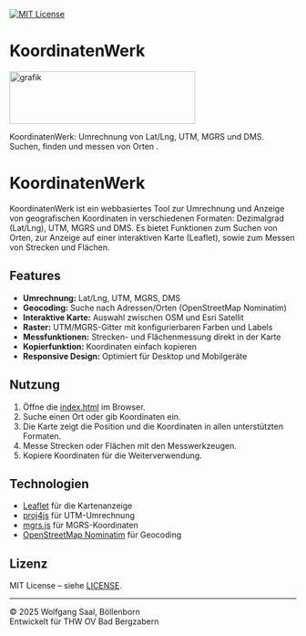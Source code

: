 [![MIT License](https://img.shields.io/badge/License-MIT-green.svg)](https://choosealicense.com/licenses/mit/)

# KoordinatenWerk

<img width="326" height="92" alt="grafik" src="https://github.com/user-attachments/assets/998caf9f-866d-46e6-840b-5f82a85b84b4" />


KoordinatenWerk: Umrechnung von Lat/Lng, UTM, MGRS und DMS. Suchen, finden und messen von Orten .

# KoordinatenWerk

KoordinatenWerk ist ein webbasiertes Tool zur Umrechnung und Anzeige von geografischen Koordinaten in verschiedenen Formaten: Dezimalgrad (Lat/Lng), UTM, MGRS und DMS. Es bietet Funktionen zum Suchen von Orten, zur Anzeige auf einer interaktiven Karte (Leaflet), sowie zum Messen von Strecken und Flächen.

## Features

- **Umrechnung:** Lat/Lng, UTM, MGRS, DMS
- **Geocoding:** Suche nach Adressen/Orten (OpenStreetMap Nominatim)
- **Interaktive Karte:** Auswahl zwischen OSM und Esri Satellit
- **Raster:** UTM/MGRS-Gitter mit konfigurierbaren Farben und Labels
- **Messfunktionen:** Strecken- und Flächenmessung direkt in der Karte
- **Kopierfunktion:** Koordinaten einfach kopieren
- **Responsive Design:** Optimiert für Desktop und Mobilgeräte

## Nutzung

1. Öffne die [index.html](index.html) im Browser.
2. Suche einen Ort oder gib Koordinaten ein.
3. Die Karte zeigt die Position und die Koordinaten in allen unterstützten Formaten.
4. Messe Strecken oder Flächen mit den Messwerkzeugen.
5. Kopiere Koordinaten für die Weiterverwendung.

## Technologien

- [Leaflet](https://leafletjs.com/) für die Kartenanzeige
- [proj4js](https://proj4js.org/) für UTM-Umrechnung
- [mgrs.js](https://github.com/proj4js/mgrs) für MGRS-Koordinaten
- [OpenStreetMap Nominatim](https://nominatim.openstreetmap.org/) für Geocoding

## Lizenz

MIT License – siehe [LICENSE](LICENSE).

---

© 2025 Wolfgang Saal, Böllenborn  
Entwickelt für THW OV Bad Bergzabern
